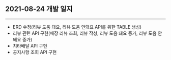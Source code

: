## 2021-08-24 개발 일지
---
- ERD 수정(리뷰 도움 돼요, 리뷰 도움 안돼요 API를 위한 TABLE 생성)
- 리뷰 관련 API 구현(매장 리뷰 조회, 리뷰 작성, 리뷰 도움 돼요 증가, 리뷰 도움 안돼요 증가)
- 치타배달 API 구현
- 공지사항 조회 API 구현